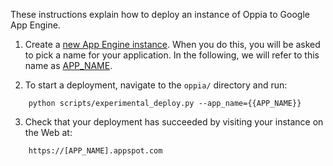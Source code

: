 These instructions explain how to deploy an instance of Oppia to Google App Engine.

1. Create a [new App Engine instance](https://appengine.google.com/). When you do this, you will be asked to pick a name for your application. In the following, we will refer to this name as [APP\_NAME](APP_NAME.md).

2. To start a deployment, navigate to the `oppia/` directory and run:
  ```
      python scripts/experimental_deploy.py --app_name={{APP_NAME}}
  ```

3. Check that your deployment has succeeded by visiting your instance on the Web at:
  ```
      https://[APP_NAME].appspot.com
  ```
